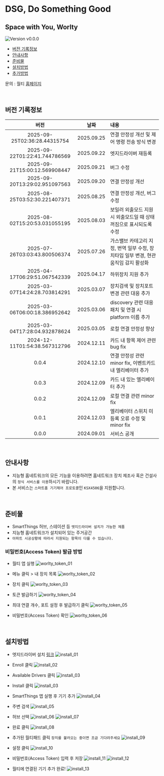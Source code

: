 # DSG, Do Something Good

## Space with You, Worlty

![Version v0.0.0][version-shield]

- [버전 기록정보](#version-history)
- [안내사항](#안내사항)
- [준비물](#준비물)
- [설치방법](#설치방법)
- [추가방법](#추가방법)

문의 : 월티 [홈페이지](https://worlty.com)

<br/>

## 버전 기록정보

|             버전              |    날짜    | 내용                                                                               |
| :---------------------------: | :--------: | :--------------------------------------------------------------------------------- |
| 2025-09-25T02:36:28.44315754  | 2025.09.25 | 연결 안정성 개선 및 제어 명령 전송 방식 변경                                       |
| 2025-09-22T01:22:41.744786569 | 2025.09.22 | 엣지드라이버 재등록                                                                |
| 2025-09-21T15:00:12.569908447 | 2025.09.21 | 버그 수정                                                                          |
| 2025-09-20T13:29:02.951097563 | 2025.09.20 | 연결 안정성 개선                                                                   |
| 2025-08-25T03:52:30.221407371 | 2025.08.25 | 연결 안정성 개선, 버그 수정                                                        |
| 2025-08-02T15:20:53.031055195 | 2025.08.03 | 보일러 외출모드 지원 시 외출모드일 때 상태 꺼짐으로 표시되도록 수정                |
| 2025-07-26T03:03:43.800506374 | 2025.07.26 | 가스밸브 카테고리 지정, 번역 일부 수정, 장치타입 일부 변경, 현관움직임 감지 활성화 |
| 2025-04-17T06:29:51.067542339 | 2025.04.17 | 하위장치 지원 추가                                                                 |
| 2025-03-07T14:24:28.703814291 | 2025.03.07 | 장치검색 및 장치포트 변경 관련 대응 추가                                           |
| 2025-03-06T06:00:18.386952642 | 2025.03.06 | discovery 관련 대응 패치 및 연결 시 platform 이름 추가                             |
| 2025-03-04T17:28:04.932878624 | 2025.03.05 | 로컬 연결 안정성 향상                                                              |
| 2024-12-11T01:54:38.567312796 | 2024.12.11 | 카드 내 항목 제어 관련 bug fix                                                     |
|             0.0.4             | 2024.12.10 | 연결 안정성 관련 minor fix, 이벤트카드 내 엘리베이터 추가                          |
|             0.0.3             | 2024.12.09 | 카드 내 있는 엘리베이터 추가                                                       |
|             0.0.2             | 2024.12.09 | 로컬 연결 관련 minor fix                                                           |
|             0.0.1             | 2024.12.03 | 엘리베이터 스위치 미등록 오류 수정 및 minor fix                                    |
|             0.0.0             | 2024.09.01 | 서비스 공개                                                                        |

<br/>

## 안내사항

- 지능형 홈네트워크의 모든 기능을 이용하려면 홈네트워크 장치 제조사 혹은 건설사의 `정식 서비스를 이용`하시기 바랍니다.
- 본 서비스는 `스마트홈 기기제어 프로토콜`인 `KSX4506`을 지원합니다.

<br/>

## 준비물

- SmartThings 허브, 스테이션 등 `엣지드라이버 설치가 가능한 제품`
- 지능형 홈네트워크가 설치되어 있는 주거공간
- `아파트 시공상황에 따라서 지원되는 항목이 다를 수 있습니다.`

### 비밀번호(Access Token) 발급 방법

- 월티 앱 실행
  ![worlty_token_01](/img/worlty_token_01.jpg)
  <br/>

- 메뉴 클릭 > 내 장치 목록
  ![worlty_token_02](/img/worlty_token_02.jpg)
  <br/>

- 장치 클릭
  ![worlty_token_03](/img/worlty_token_03.jpg)
  <br/>

- 토큰 발급하기
  ![worlty_token_04](/img/worlty_token_04.jpg)
  <br/>

- 최대 연결 개수, 포트 설정 후 발급하기 클릭
  ![worlty_token_05](/img/worlty_token_05.jpg)
  <br/>

- 비밀번호(Access Token) 확인
  ![worlty_token_06](/img/worlty_token_06.jpg)

<br/>

## 설치방법

- 엣지드라이버 설치 [링크](https://bestow-regional.api.smartthings.com/invite/kVM5OGyOZxl5)
  ![install_01](/img/install_01.jpg)
  <br/>

- Enroll 클릭
  ![install_02](/img/install_02.jpg)
  <br/>

- Available Drivers 클릭
  ![install_03](/img/install_03.jpg)
  <br/>

- Install 클릭
  ![install_03](/img/install_03.jpg)
  <br/>

- SmartThings 앱 실행 후 기기 추가
  ![install_04](/img/install_04.jpg)
  <br/>

- 주변 검색
  ![install_05](/img/install_05.jpg)
  <br/>

- 허브 선택
  ![install_06](/img/install_06.jpg)
  ![install_07](/img/install_07.jpg)
  <br/>

- 완료 클릭
  ![install_08](/img/install_08.jpg)
  <br/>

- 추가된 월티패드 클릭 `장치를 불러오는 중이면 조금 기다려주세요`
  ![install_09](/img/install_09.jpg)
  <br/>

- 설정 클릭
  ![install_10](/img/install_10.jpg)
  <br/>

- 비밀번호(Access Token) 입력 후 저장
  ![install_11](/img/install_11.jpg)
  ![install_12](/img/install_12.jpg)
  <br/>

- 월티에 연결된 기기 추가 완료!
  ![install_13](/img/install_13.jpg)

[version-shield]: https://img.shields.io/badge/version-v0.0.0-orange.svg
